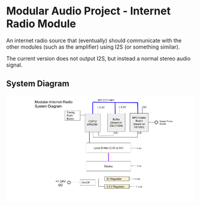 # Modular Audio Project - Internet Radio Module

An internet radio source that (eventually) should  communicate with the other modules (such as the amplifier) using I2S (or something similar).

The current version does not output I2S, but instead a normal stereo audio signal.

## System Diagram

![System Diagram](docs/img/Modular-Internet-Radio_System_Diagramm.png)
